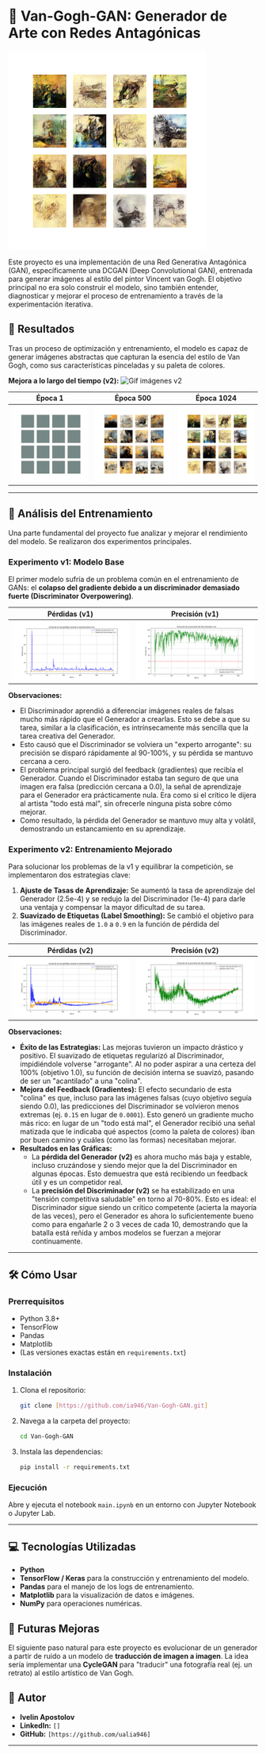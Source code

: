 # 🎨 Van-Gogh-GAN: Generador de Arte con Redes Antagónicas

![Imagen del resultado final v2](results/v2/generated_images/image_at_epoch_1024.png)

Este proyecto es una implementación de una Red Generativa Antagónica (GAN), específicamente una DCGAN (Deep Convolutional GAN), entrenada para generar imágenes al estilo del pintor Vincent van Gogh. El objetivo principal no era solo construir el modelo, sino también entender, diagnosticar y mejorar el proceso de entrenamiento a través de la experimentación iterativa.

## 🚀 Resultados

Tras un proceso de optimización y entrenamiento, el modelo es capaz de generar imágenes abstractas que capturan la esencia del estilo de Van Gogh, como sus características pinceladas y su paleta de colores.

**Mejora a lo largo del tiempo (v2):**
![Gif imágenes v2](results/v2/van_gogh_evolution.gif)

| Época 1 | Época 500 | Época 1024 |
| :---: | :---: | :---: |
| ![Época 1](results/v2/generated_images/image_at_epoch_0001.png) | ![Época 500](results/v2/generated_images/image_at_epoch_0499.png) | ![Época 1024](results/v2/generated_images/image_at_epoch_1024.png) |

---

## 🔬 Análisis del Entrenamiento

Una parte fundamental del proyecto fue analizar y mejorar el rendimiento del modelo. Se realizaron dos experimentos principales.

### Experimento v1: Modelo Base

El primer modelo sufría de un problema común en el entrenamiento de GANs: el **colapso del gradiente debido a un discriminador demasiado fuerte (Discriminator Overpowering)**.

| Pérdidas (v1) | Precisión (v1) |
| :---: | :---: |
| ![Gráfico de Pérdidas v1](results/v1/grafica_perdidas_v1.png) | ![Gráfico de Precisión v1](results/v1/grafica_precision_v1.png) |

**Observaciones:**
* El Discriminador aprendió a diferenciar imágenes reales de falsas mucho más rápido que el Generador a crearlas. Esto se debe a que su tarea, similar a la clasificación, es intrínsecamente más sencilla que la tarea creativa del Generador.
* Esto causó que el Discriminador se volviera un "experto arrogante": su precisión se disparó rápidamente al 90-100%, y su pérdida se mantuvo cercana a cero.
* El problema principal surgió del feedback (gradientes) que recibía el Generador. Cuando el Discriminador estaba tan seguro de que una imagen era falsa (predicción cercana a 0.0), la señal de aprendizaje para el Generador era prácticamente nula. Era como si el crítico le dijera al artista "todo está mal", sin ofrecerle ninguna pista sobre cómo mejorar.
* Como resultado, la pérdida del Generador se mantuvo muy alta y volátil, demostrando un estancamiento en su aprendizaje.

### Experimento v2: Entrenamiento Mejorado

Para solucionar los problemas de la v1 y equilibrar la competición, se implementaron dos estrategias clave:

1.  **Ajuste de Tasas de Aprendizaje:** Se aumentó la tasa de aprendizaje del Generador (2.5e-4) y se redujo la del Discriminador (1e-4) para darle una ventaja y compensar la mayor dificultad de su tarea.
2.  **Suavizado de Etiquetas (Label Smoothing):** Se cambió el objetivo para las imágenes reales de `1.0` a `0.9` en la función de pérdida del Discriminador.

| Pérdidas (v2) | Precisión (v2) |
| :---: | :---: |
| ![Gráfico de Pérdidas v2](results/v2/grafica_perdidas_v2.png) | ![Gráfico de Precisión v2](results/v2/grafica_precision_v2.png) |

**Observaciones:**
* **Éxito de las Estrategias:** Las mejoras tuvieron un impacto drástico y positivo. El suavizado de etiquetas regularizó al Discriminador, impidiéndole volverse "arrogante". Al no poder aspirar a una certeza del 100% (objetivo 1.0), su función de decisión interna se suavizó, pasando de ser un "acantilado" a una "colina".
* **Mejora del Feedback (Gradientes):** El efecto secundario de esta "colina" es que, incluso para las imágenes falsas (cuyo objetivo seguía siendo 0.0), las predicciones del Discriminador se volvieron menos extremas (ej. `0.15` en lugar de `0.0001`). Esto generó un gradiente mucho más rico: en lugar de un "todo está mal", el Generador recibió una señal matizada que le indicaba qué aspectos (como la paleta de colores) iban por buen camino y cuáles (como las formas) necesitaban mejorar.
* **Resultados en las Gráficas:**
    * La **pérdida del Generador (v2)** es ahora mucho más baja y estable, incluso cruzándose y siendo mejor que la del Discriminador en algunas épocas. Esto demuestra que está recibiendo un feedback útil y es un competidor real.
    * La **precisión del Discriminador (v2)** se ha estabilizado en una "tensión competitiva saludable" en torno al 70-80%. Esto es ideal: el Discriminador sigue siendo un crítico competente (acierta la mayoría de las veces), pero el Generador es ahora lo suficientemente bueno como para engañarle 2 o 3 veces de cada 10, demostrando que la batalla está reñida y ambos modelos se fuerzan a mejorar continuamente.

---

## 🛠️ Cómo Usar

### Prerrequisitos
* Python 3.8+
* TensorFlow
* Pandas
* Matplotlib
* (Las versiones exactas están en `requirements.txt`)

### Instalación
1.  Clona el repositorio:
    ```bash
    git clone [https://github.com/ia946/Van-Gogh-GAN.git]
    ```
2.  Navega a la carpeta del proyecto:
    ```bash
    cd Van-Gogh-GAN
    ```
3.  Instala las dependencias:
    ```bash
    pip install -r requirements.txt
    ```

### Ejecución
Abre y ejecuta el notebook `main.ipynb` en un entorno con Jupyter Notebook o Jupyter Lab.

---

## 💻 Tecnologías Utilizadas
* **Python**
* **TensorFlow / Keras** para la construcción y entrenamiento del modelo.
* **Pandas** para el manejo de los logs de entrenamiento.
* **Matplotlib** para la visualización de datos e imágenes.
* **NumPy** para operaciones numéricas.

## 🔮 Futuras Mejoras
El siguiente paso natural para este proyecto es evolucionar de un generador a partir de ruido a un modelo de **traducción de imagen a imagen**. La idea sería implementar una **CycleGAN** para "traducir" una fotografía real (ej. un retrato) al estilo artístico de Van Gogh.

## 👤 Autor
* **Ivelin Apostolov**
* **LinkedIn:** `[]`
* **GitHub:** `[https://github.com/ualia946]`

---
